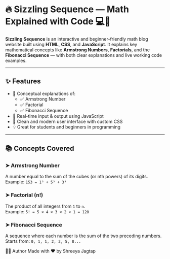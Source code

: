 # 🔥 Sizzling Sequence — Math Explained with Code 💻📐

**Sizzling Sequence** is an interactive and beginner-friendly math blog website built using **HTML**, **CSS**, and **JavaScript**. It explains key mathematical concepts like **Armstrong Numbers**, **Factorials**, and the **Fibonacci Sequence** — with both clear explanations and live working code examples.

---

## ✨ Features

- 📖 Conceptual explanations of:
  - ✅ Armstrong Number
  - ✅ Factorial
  - ✅ Fibonacci Sequence
- 🧪 Real-time input & output using JavaScript
- 🎨 Clean and modern user interface with custom CSS
- 💡 Great for students and beginners in programming

---

## 📚 Concepts Covered

### ➤ Armstrong Number
A number equal to the sum of the cubes (or nth powers) of its digits.  
Example: `153 = 1³ + 5³ + 3³`

### ➤ Factorial (n!)
The product of all integers from `1` to `n`.  
Example: `5! = 5 × 4 × 3 × 2 × 1 = 120`

### ➤ Fibonacci Sequence
A sequence where each number is the sum of the two preceding numbers.  
Starts from: `0, 1, 1, 2, 3, 5, 8...`

👩‍💻 Author
Made with ❤️ by Shreeya Jagtap
